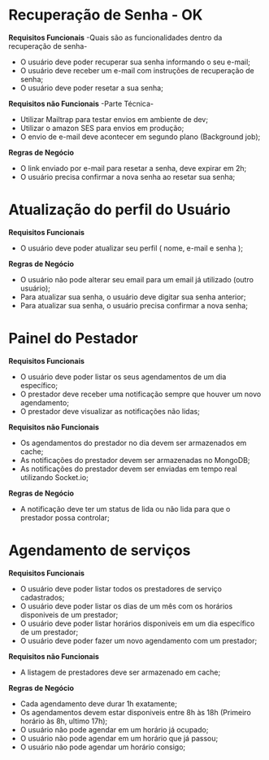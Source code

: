# Recuperação de Senha - OK

**Requisitos Funcionais** -Quais são as funcionalidades dentro da recuperação de senha-

- O usuário deve poder recuperar sua senha informando o seu e-mail;
- O usuário deve receber um e-mail com instruções de recuperação de senha;
- O usuário deve poder resetar a sua senha;

**Requisitos não Funcionais** -Parte Técnica-

- Utilizar Mailtrap para testar envios em ambiente de dev;
- Utilizar o amazon SES para envios em produção;
- O envio de e-mail deve acontecer em segundo plano (Background job);

**Regras de Negócio**

- O link enviado por e-mail para resetar a senha, deve expirar em 2h;
- O usuário precisa confirmar a nova senha ao resetar sua senha;

# Atualização do perfil do Usuário

**Requisitos Funcionais**

- O usuário deve poder atualizar seu perfil ( nome, e-mail e senha );

**Regras de Negócio**

- O usuário não pode alterar seu email para um email já utilizado (outro usuário);
- Para atualizar sua senha, o usuário deve digitar sua senha anterior;
- Para atualizar sua senha, o usuário precisa confirmar a nova senha;

# Painel do Pestador

**Requisitos Funcionais**

- O usuário deve poder listar os seus agendamentos de um dia específico;
- O prestador deve receber uma notificação sempre que houver um novo agendamento;
- O prestador deve visualizar as notificações não lidas;

**Requisitos não Funcionais**

- Os agendamentos do prestador no dia devem ser armazenados em cache;
- As notificações do prestador devem ser armazenadas no MongoDB;
- As notificações do prestador devem ser enviadas em tempo real utilizando Socket.io;

**Regras de Negócio**

- A notificação deve ter um status de lida ou não lida para que o prestador possa controlar;

# Agendamento de serviços

**Requisitos Funcionais**

- O usuário deve poder listar todos os prestadores de serviço cadastrados;
- O usuário deve poder listar os dias de um mês com os horários disponiveis de um prestador;
- O usuário deve poder listar horários disponiveis em um dia específico de um prestador;
- O usuário deve poder fazer um novo agendamento com um prestador;


**Requisitos não Funcionais**

- A listagem de prestadores deve ser armazenado em cache;

**Regras de Negócio**

- Cada agendamento deve durar 1h exatamente;
- Os agendamentos devem estar disponiveis entre 8h às 18h (Primeiro horário às 8h, ultimo 17h);
- O usuário não pode agendar em um horário já ocupado;
- O usuário não pode agendar em um horário que já passou;
- O usuário não pode agendar um horário consigo;
